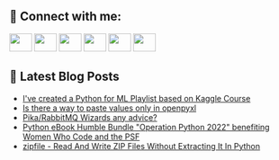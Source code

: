 ## 🔎 Connect with me:
[<img height="32" width="40" src="https://cdn.jsdelivr.net/npm/simple-icons@v5/icons/telegram.svg" />](https://t.me/bullbesh)
[<img height="32" width="40" src="https://cdn.jsdelivr.net/npm/simple-icons@v5/icons/vk.svg" />](https://vk.com/bullbesh)
[<img height="32" width="40" src="https://cdn.jsdelivr.net/npm/simple-icons@v5/icons/twitter.svg" />](https://twitter.com/bullbesh1)
[<img height="32" width="40" src="https://cdn.jsdelivr.net/npm/simple-icons@v5/icons/instagram.svg" />](https://www.instagram.com/bullbesh)
[<img height="32" width="40" src="https://cdn.jsdelivr.net/npm/simple-icons@v5/icons/reddit.svg" />](https://www.reddit.com/user/bullbesh)
[<img height="32" width="40" src="https://cdn.jsdelivr.net/npm/simple-icons@v5/icons/youtube.svg" />](https://www.youtube.com/channel/UCtfjRs6uzgq5mfm8S06WTcg)

## 📕 Latest Blog Posts
<!-- BLOG-POST-LIST:START -->
- [I&#39;ve created a Python for ML Playlist based on Kaggle Course](https://www.reddit.com/r/Python/comments/vtr7j5/ive_created_a_python_for_ml_playlist_based_on/)
- [Is there a way to paste values only in openpyxl](https://www.reddit.com/r/Python/comments/vtr3x9/is_there_a_way_to_paste_values_only_in_openpyxl/)
- [Pika/RabbitMQ Wizards any advice?](https://www.reddit.com/r/Python/comments/vtpyh8/pikarabbitmq_wizards_any_advice/)
- [Python eBook Humble Bundle &quot;Operation Python 2022&quot; benefiting Women Who Code and the PSF](https://www.reddit.com/r/Python/comments/vtp4fg/python_ebook_humble_bundle_operation_python_2022/)
- [zipfile - Read And Write ZIP Files Without Extracting It In Python](https://www.reddit.com/r/Python/comments/vtm9vn/zipfile_read_and_write_zip_files_without/)
<!-- BLOG-POST-LIST:END -->
